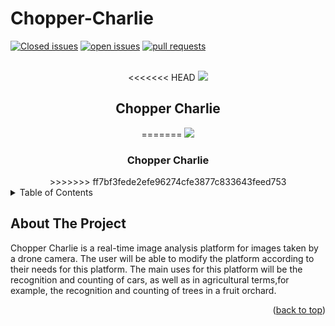 # Chopper-Charlie


<div id="top"></div>


[![Closed issues](https://img.shields.io/github/issues/COS301-SE-2022/Chopper-Charlie?color=green&style=flat-square)](https://github.com/COS301-SE-2022/Chopper-Charlie/issues?q=is%3Aissue+is%3Aclosed)
[![open issues](https://img.shields.io/github/issues-closed/COS301-SE-2022/Chopper-Charlie?color=red&style=flat-square)](https://github.com/COS301-SE-2022/Chopper-Charlie/issues)
[![pull requests](https://img.shields.io/github/issues-pr-closed/COS301-SE-2022/Chopper-Charlie?color=blue&style=flat-square)](https://github.com/COS301-SE-2022/Chopper-Charlie/pulls?q=is%3Apr+is%3Aclosed)



<br />
<div align="center">
<<<<<<< HEAD
 <img src ="https://user-images.githubusercontent.com/93663409/167728251-4478e12e-65a0-4400-ae03-ae8ae37fc683.png">
  <h2 align="center">Chopper Charlie</h2>
=======
 <img src ="https://user-images.githubusercontent.com/93663409/167729612-59cd2227-5284-492d-a33e-6d0fced3155a.png">
  <h3 align="center">Chopper Charlie</h3>
>>>>>>> ff7bf3fede2efe96274cfe3877c833643feed753
</div>



<details>
  <summary>Table of Contents</summary>
  <ol>
    <li>
      <a href="#about-the-project">About The Project</a>
     
  </ol>
</details>



## About The Project
Chopper Charlie is a real-time image analysis platform for images taken by a drone camera. The user will be able to modify the platform according to their needs for this platform. The main uses for this platform will be the recognition and counting of cars, as well as in agricultural terms,for example, the recognition and counting of trees in a fruit orchard. 

<p align="right">(<a href="#top">back to top</a>)</p>





